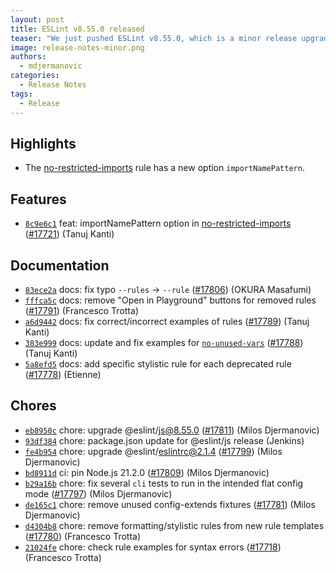 ```yaml
---
layout: post
title: ESLint v8.55.0 released
teaser: "We just pushed ESLint v8.55.0, which is a minor release upgrade of ESLint. This release adds some new features and fixes several bugs found in the previous release."
image: release-notes-minor.png
authors:
  - mdjermanovic
categories:
  - Release Notes
tags:
  - Release
---
```



## Highlights

* The [no-restricted-imports](/docs/latest/rules/no-restricted-imports) rule has a new option `importNamePattern`.





## Features


* [`8c9e6c1`](https://github.com/eslint/eslint/commit/8c9e6c100a6eb69da292463293b3b48cff911a01) feat: importNamePattern option in [no-restricted-imports](/docs/rules/no-restricted-imports) ([#17721](https://github.com/eslint/eslint/issues/17721)) (Tanuj Kanti)








## Documentation


* [`83ece2a`](https://github.com/eslint/eslint/commit/83ece2afc2dc6c49efe82678663fe4cba590c0e5) docs: fix typo `--rules` -> `--rule` ([#17806](https://github.com/eslint/eslint/issues/17806)) (OKURA Masafumi)
* [`fffca5c`](https://github.com/eslint/eslint/commit/fffca5c362bcd205dbf79d1bb52834f8a98fc6bd) docs: remove "Open in Playground" buttons for removed rules ([#17791](https://github.com/eslint/eslint/issues/17791)) (Francesco Trotta)
* [`a6d9442`](https://github.com/eslint/eslint/commit/a6d9442a9ab34d5d19f78d8c8fd0767a1237bfe3) docs: fix correct/incorrect examples of rules ([#17789](https://github.com/eslint/eslint/issues/17789)) (Tanuj Kanti)
* [`383e999`](https://github.com/eslint/eslint/commit/383e99928d7ce649ec9030c9856b03fbac0c3501) docs: update and fix examples for [`no-unused-vars`](/docs/rules/no-unused-vars) ([#17788](https://github.com/eslint/eslint/issues/17788)) (Tanuj Kanti)
* [`5a8efd5`](https://github.com/eslint/eslint/commit/5a8efd5b7ad13eb320a1f468d1d4ab3c8ab99214) docs: add specific stylistic rule for each deprecated rule ([#17778](https://github.com/eslint/eslint/issues/17778)) (Etienne)








## Chores


* [`eb8950c`](https://github.com/eslint/eslint/commit/eb8950c3b811c9163b9aae23af8b6266ad98b295) chore: upgrade @eslint/js@8.55.0 ([#17811](https://github.com/eslint/eslint/issues/17811)) (Milos Djermanovic)
* [`93df384`](https://github.com/eslint/eslint/commit/93df3849a7a25ebe0502000bf0bfb80a6613a5ae) chore: package.json update for @eslint/js release (Jenkins)
* [`fe4b954`](https://github.com/eslint/eslint/commit/fe4b9545a83e9aca7ba4bb77bc9c868d57de777f) chore: upgrade @eslint/eslintrc@2.1.4 ([#17799](https://github.com/eslint/eslint/issues/17799)) (Milos Djermanovic)
* [`bd8911d`](https://github.com/eslint/eslint/commit/bd8911db85c7a1127543c9212c8cea47a5cb687d) ci: pin Node.js 21.2.0 ([#17809](https://github.com/eslint/eslint/issues/17809)) (Milos Djermanovic)
* [`b29a16b`](https://github.com/eslint/eslint/commit/b29a16b22f234f6134475efb6c7be5ac946556ee) chore: fix several `cli` tests to run in the intended flat config mode ([#17797](https://github.com/eslint/eslint/issues/17797)) (Milos Djermanovic)
* [`de165c1`](https://github.com/eslint/eslint/commit/de165c108203c6703516ac651f5b4cac5b241804) chore: remove unused config-extends fixtures ([#17781](https://github.com/eslint/eslint/issues/17781)) (Milos Djermanovic)
* [`d4304b8`](https://github.com/eslint/eslint/commit/d4304b8b66eac870ffbf4840d84add8a123b25fc) chore: remove formatting/stylistic rules from new rule templates ([#17780](https://github.com/eslint/eslint/issues/17780)) (Francesco Trotta)
* [`21024fe`](https://github.com/eslint/eslint/commit/21024fe2029420b413bed11d23761c87e9a02a1a) chore: check rule examples for syntax errors ([#17718](https://github.com/eslint/eslint/issues/17718)) (Francesco Trotta)


